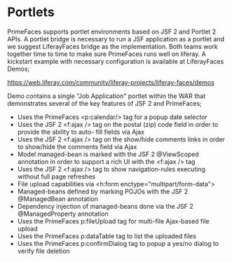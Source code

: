 # Portlets

PrimeFaces supports portlet environments based on JSF 2 and Portlet 2 APIs. A portlet bridge is
necessary to run a JSF application as a portlet and we suggest LiferayFaces bridge as the
implementation. Both teams work together time to time to make sure PrimeFaces runs well on
liferay. A kickstart example with necessary configuration is available at LiferayFaces Demos;

https://web.liferay.com/community/liferay-projects/liferay-faces/demos

Demo contains a single "Job Application" portlet within the WAR that demonstrates several of the
key features of JSF 2 and PrimeFaces;

- Uses the PrimeFaces <p:calendar/> tag for a popup date selector
- Uses the JSF 2 <f:ajax /> tag on the postal (zip) code field in order to provide the ability to auto-
fill fields via Ajax
- Uses the JSF 2 <f:ajax /> tag on the show/hide comments links in order to show/hide the
comments field via Ajax
- Model managed-bean is marked with the JSF 2 @ViewScoped annotation in order to support a
rich UI with the <f:ajax /> tag
- Uses the JSF 2 <f:ajax /> tag to show navigation-rules executing without full page refreshes
- File upload capabilities via <h:form enctype="multipart/form-data">
- Managed-beans defined by marking POJOs with the JSF 2 @ManagedBean annotation
- Dependency injection of managed-beans done via the JSF 2 @ManagedProperty annotation
- Uses the PrimeFaces p:fileUpload tag for multi-file Ajax-based file upload
- Uses the PrimeFaces p:dataTable tag to list the uploaded files
- Uses the PrimeFaces p:confirmDialog tag to popup a yes/no dialog to verify file deletion
